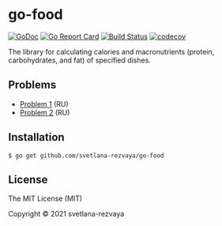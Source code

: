 # go-food

[![GoDoc](https://godoc.org/github.com/svetlana-rezvaya/go-food?status.svg)](https://godoc.org/github.com/svetlana-rezvaya/go-food)
[![Go Report Card](https://goreportcard.com/badge/github.com/svetlana-rezvaya/go-food)](https://goreportcard.com/report/github.com/svetlana-rezvaya/go-food)
[![Build Status](https://app.travis-ci.com/svetlana-rezvaya/go-food.svg?branch=master)](https://app.travis-ci.com/svetlana-rezvaya/go-food)
[![codecov](https://codecov.io/gh/svetlana-rezvaya/go-food/branch/master/graph/badge.svg)](https://codecov.io/gh/svetlana-rezvaya/go-food)

The library for calculating calories and macronutrients (protein, carbohydrates, and fat) of specified dishes.

## Problems

- [Problem 1](docs/problem_1.md) (RU)
- [Problem 2](docs/problem_2.md) (RU)

## Installation

```
$ go get github.com/svetlana-rezvaya/go-food
```

## License

The MIT License (MIT)

Copyright &copy; 2021 svetlana-rezvaya
